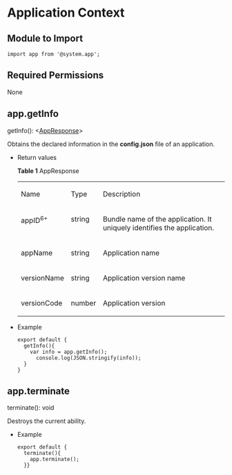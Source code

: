 # Application Context<a name="EN-US_TOPIC_0000001173324607"></a>

## Module to Import<a name="s1959b1529f574b74861e62008289bb21"></a>

```
import app from '@system.app';
```

## Required Permissions<a name="section11257113618419"></a>

None

## app.getInfo<a name="s0e8ff40704e442bc87a848afa47bdfbb"></a>

getInfo\(\): <[AppResponse](#t3e93239d9b134b80957bcdd4acb05291)\>

Obtains the declared information in the  **config.json**  file of an application.

-   Return values

    **Table  1**  AppResponse

    <a name="t3e93239d9b134b80957bcdd4acb05291"></a>
    <table><tbody><tr id="recc81d9f995d44aa87ba9d714b756569"><td class="cellrowborder" valign="top" width="19%"><p id="aa3137ce511d140fba6cc93513a7a91e3"><a name="aa3137ce511d140fba6cc93513a7a91e3"></a><a name="aa3137ce511d140fba6cc93513a7a91e3"></a>Name</p>
    </td>
    <td class="cellrowborder" valign="top" width="13%"><p id="a6b166163db284e5ca8dc0190b36ae40a"><a name="a6b166163db284e5ca8dc0190b36ae40a"></a><a name="a6b166163db284e5ca8dc0190b36ae40a"></a>Type</p>
    </td>
    <td class="cellrowborder" valign="top" width="68%"><p id="a4ba8ead9ee7b48298d9a6ed10659f13b"><a name="a4ba8ead9ee7b48298d9a6ed10659f13b"></a><a name="a4ba8ead9ee7b48298d9a6ed10659f13b"></a>Description</p>
    </td>
    </tr>
    <tr id="row2557173813243"><td class="cellrowborder" valign="top" width="19%"><p id="p898462584011"><a name="p898462584011"></a><a name="p898462584011"></a>appID<sup id="sup193948321350"><a name="sup193948321350"></a><a name="sup193948321350"></a>6+</sup></p>
    </td>
    <td class="cellrowborder" valign="top" width="13%"><p id="p698492564013"><a name="p698492564013"></a><a name="p698492564013"></a>string</p>
    </td>
    <td class="cellrowborder" valign="top" width="68%"><p id="p1998432514020"><a name="p1998432514020"></a><a name="p1998432514020"></a>Bundle name of the application. It uniquely identifies the application.</p>
    </td>
    </tr>
    <tr id="r64430cb15b54497f88ea6330b9a7454c"><td class="cellrowborder" valign="top" width="19%"><p id="a7cccea39636b47cd83188d400eed51e3"><a name="a7cccea39636b47cd83188d400eed51e3"></a><a name="a7cccea39636b47cd83188d400eed51e3"></a>appName</p>
    </td>
    <td class="cellrowborder" valign="top" width="13%"><p id="a2f72300143c441ef9a3fb5dc2f8e4aac"><a name="a2f72300143c441ef9a3fb5dc2f8e4aac"></a><a name="a2f72300143c441ef9a3fb5dc2f8e4aac"></a>string</p>
    </td>
    <td class="cellrowborder" valign="top" width="68%"><p id="a1c9b8d1829ef489e9e0fd1863190d228"><a name="a1c9b8d1829ef489e9e0fd1863190d228"></a><a name="a1c9b8d1829ef489e9e0fd1863190d228"></a>Application name</p>
    </td>
    </tr>
    <tr id="r4f8f612a65b24ae9b75ae53893aeb3b9"><td class="cellrowborder" valign="top" width="19%"><p id="ae036f88e139e4379abdaf4969f0720ea"><a name="ae036f88e139e4379abdaf4969f0720ea"></a><a name="ae036f88e139e4379abdaf4969f0720ea"></a>versionName</p>
    </td>
    <td class="cellrowborder" valign="top" width="13%"><p id="a1d379931a20144f0b6d98f5396202cd9"><a name="a1d379931a20144f0b6d98f5396202cd9"></a><a name="a1d379931a20144f0b6d98f5396202cd9"></a>string</p>
    </td>
    <td class="cellrowborder" valign="top" width="68%"><p id="a70c91c442f7c41439a90ceb9041252e8"><a name="a70c91c442f7c41439a90ceb9041252e8"></a><a name="a70c91c442f7c41439a90ceb9041252e8"></a>Application version name</p>
    </td>
    </tr>
    <tr id="r89cf0afd5f444bd1b66ace0c31a25cda"><td class="cellrowborder" valign="top" width="19%"><p id="a3a86c086e40e475b8fb26cf43fe9a8d6"><a name="a3a86c086e40e475b8fb26cf43fe9a8d6"></a><a name="a3a86c086e40e475b8fb26cf43fe9a8d6"></a>versionCode</p>
    </td>
    <td class="cellrowborder" valign="top" width="13%"><p id="abcfd352ff3d84552938de0e2daf0703e"><a name="abcfd352ff3d84552938de0e2daf0703e"></a><a name="abcfd352ff3d84552938de0e2daf0703e"></a>number</p>
    </td>
    <td class="cellrowborder" valign="top" width="68%"><p id="af943e2ec7622407387d25d9331a01245"><a name="af943e2ec7622407387d25d9331a01245"></a><a name="af943e2ec7622407387d25d9331a01245"></a>Application version</p>
    </td>
    </tr>
    </tbody>
    </table>

-   Example

    ```
    export default {    
      getInfo(){        
        var info = app.getInfo();        
          console.log(JSON.stringify(info));    
      } 
    }
    ```


## app.terminate<a name="section974325124119"></a>

terminate\(\): void

Destroys the current ability.

-   Example

    ```
    export default {    
      terminate(){        
        app.terminate();    
      }}
    ```


